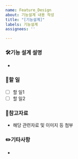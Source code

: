 ```yaml
---
name: Feature_Design
about: 기능설계 내용 작성
title: "[기능설계]"
labels: 기능설계
assignees: ''

---
```


### 🛠기능 설계 설명
- 

### 📑할 일
- [ ] 할 일1
- [ ] 할 일2

### 📂참고자료
- 해당 관련자료 및 이미지 등 첨부

### ✏️기타사항
-

